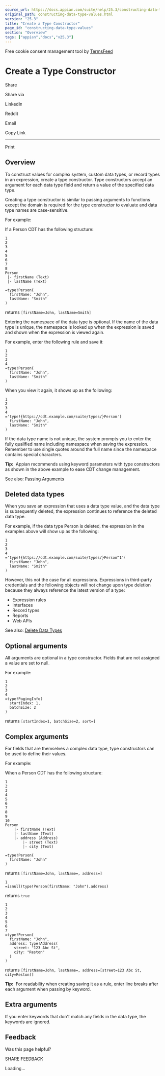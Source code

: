 ```yaml
---
source_url: https://docs.appian.com/suite/help/25.3/constructing-data-type-values.html
original_path: constructing-data-type-values.html
version: "25.3"
title: "Create a Type Constructor"
page_id: "constructing-data-type-values"
section: "Overview"
tags: ["appian","docs","v25.3"]
---
```



Free cookie consent management tool by [TermsFeed](https://www.termsfeed.com/)

# Create a Type Constructor

Share

Share via

LinkedIn

Reddit

Email

Copy Link

* * *

Print

## Overview

To construct values for complex system, custom data types, or record types in an expression, create a type constructor. Type constructors accept an argument for each data type field and return a value of the specified data type.

Creating a type constructor is similar to passing arguments to functions except the domain is required for the type constructor to evaluate and data type names are case-sensitive.

For example:

If a Person CDT has the following structure:

```
1
2
3
4
5
6
7
8
Person
 |- firstName (Text)
 |- lastName (Text)

=type!Person(
  firstName: "John",
  lastName: "Smith"
)
```

returns `[firstName=John, lastName=Smith]`

Entering the namespace of the data type is optional. If the name of the data type is unique, the namespace is looked up when the expression is saved and shown when the expression is viewed again.

For example, enter the following rule and save it:

```
1
2
3
4
=type!Person(
  firstName: "John",
  lastName: "Smith"
)
```

When you view it again, it shows up as the following:

```
1
2
3
4
='type!{https://cdt.example.com/suite/types/}Person'(
  firstName: "John",
  lastName: "Smith"
)
```

If the data type name is not unique, the system prompts you to enter the fully qualified name including namespace when saving the expression. Remember to use single quotes around the full name since the namespace contains special characters.

**Tip:**  Appian recommends using keyword parameters with type constructors as shown in the above example to ease CDT change management.

See also: [Passing Arguments](passing-arguments.html)

## Deleted data types

When you save an expression that uses a data type value, and the data type is subsequently deleted, the expression continues to reference the deleted data type.

For example, if the data type Person is deleted, the expression in the examples above will show up as the following:

```
1
2
3
4
='type!{https://cdt.example.com/suite/types/}Person^1'(
  firstName: "John",
  lastName: "Smith"
)
```

However, this not the case for all expressions. Expressions in third-party credentials and the following objects will not change upon type deletion because they always reference the latest version of a type:

-   Expression rules
-   Interfaces
-   Record types
-   Reports
-   Web APIs

See also: [Delete Data Types](Custom_Data_Types.html#delete)

## Optional arguments

All arguments are optional in a type constructor. Fields that are not assigned a value are set to null.

For example:

```
1
2
3
4
=type!PagingInfo(
  startIndex: 1,
  batchSize: 2
)
```

returns `[startIndex=1, batchSize=2, sort=]`

## Complex arguments

For fields that are themselves a complex data type, type constructors can be used to define their values.

For example:

When a Person CDT has the following structure:

```
1
2
3
4
5
6
7
8
9
10
Person
    |- firstName (Text)
    |- lastName (Text)
    |- address (Address)
        |- street (Text)
        |- city (Text)

=type!Person(
  firstName: "John"
)
```

returns `[firstName=John, lastName=, address=]`

```
1
=isnull(type!Person(firstName: "John").address)
```

returns `true`

```
1
2
3
4
5
6
7
=type!Person(
  firstName: "John",
  address: type!Address(
    street: "123 Abc St",
    city: "Reston"
  )
)
```

returns `[firstName=John, lastName=, address=[street=123 Abc St, city=Reston]]`

**Tip:**  For readability when creating saving it as a rule, enter line breaks after each argument when passing by keyword.

## Extra arguments

If you enter keywords that don't match any fields in the data type, the keywords are ignored.

## Feedback

Was this page helpful?

SHARE FEEDBACK

Loading...
